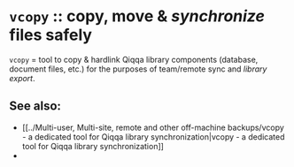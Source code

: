 # `vcopy` :: copy, move & *synchronize* files safely

`vcopy` = tool to copy & hardlink Qiqqa library components (database, document files, etc.) for the purposes of team/remote sync and *library export*.

## See also:

- [[../Multi-user, Multi-site, remote and other off-machine backups/vcopy - a dedicated tool for Qiqqa library synchronization|vcopy - a dedicated tool for Qiqqa library synchronization]]
- 


